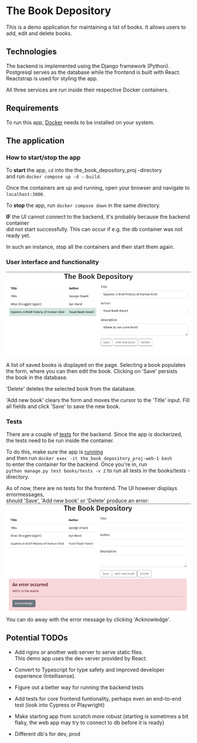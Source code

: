 # The Book Depository

This is a demo application for maintaining a list of books.
It allows users to add, edit and delete books.

## Technologies 
The backend is implemented using the Django framework (Python).  
Postgresql serves as the database while the frontend is built with React.  
Reactstrap is used for styling the app.

All three services are run inside their respective Docker containers.

## Requirements
To run this app, [Docker](https://docs.docker.com/engine/install/) needs to be installed on your system.


## The application

### How to start/stop the app
To **start** the app, `cd` into the the_book_depository_proj -directory  
and run `docker compose up -d --build`.

Once the containers are up and running, open your browser and navigate to  
`localhost:3000`.

To **stop** the app, run `docker compose down` in the same directory.

**IF** the UI cannot connect to the backend, it's probably because the backend container  
did not start successfully. This can occur if e.g. the db container was not ready yet.

In such an instance, stop all the containers and then start them again. 

### User interface and functionality
![ui](./images/ui.png)

A list of saved books is displayed on the page. Selecting a book populates  
the form, where you can then edit the book. Clicking on 'Save' persists  
the book in the database.

'Delete' deletes the selected book from the database.

'Add new book' clears the form and moves the cursor to the 'Title' input.
Fill all fields and click 'Save' to save the new book.

### Tests
There are a couple of [tests](./the_book_depository_proj/books/tests) for the backend. Since the app is dockerized,  
the tests need to be run inside the container.  

To do this, make sure the app is [running](#how-to-start/stop-the-app)  
and then run `docker exec -it the_book_depository_proj-web-1 bash`  
to enter the container for the backend. Once you're in, run  
`python manage.py test books/tests -v 2` to run all tests in the books/tests  -directory.

As of now, there are no tests for the frontend. The UI however displays errormessages,  
should 'Save', 'Add new book' or 'Delete' produce an error:
![ui-error](./images/error.png)  
You can do away with the error message by clicking 'Acknowledge'.


## Potential TODOs

* Add nginx or another web server to serve static files.  
This demo app uses the dev server provided by React.

* Convert to Typescript for type safety and improved developer experience
  (Intellisense).

* Figure out a better way for running the backend tests

* Add tests for core frontend funtionality, perhaps even an end-to-end test (look into Cypress or Playwright)

* Make starting app from scratch more robust 
(starting is sometimes a bit flaky, the web app may try to connect to db before it is ready)

* Different db's for dev, prod

